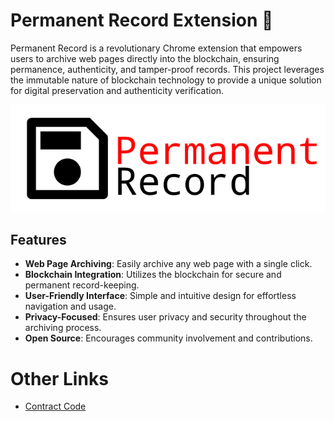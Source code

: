 # Permanent Record Extension 💽

Permanent Record is a revolutionary Chrome extension that empowers users to archive web pages directly into the blockchain, ensuring permanence, authenticity, and tamper-proof records. This project leverages the immutable nature of blockchain technology to provide a unique solution for digital preservation and authenticity verification.

![Permanent Record Ext Banner](images/banner.png)

## Features

- **Web Page Archiving**: Easily archive any web page with a single click.
- **Blockchain Integration**: Utilizes the blockchain for secure and permanent record-keeping.
- **User-Friendly Interface**: Simple and intuitive design for effortless navigation and usage.
- **Privacy-Focused**: Ensures user privacy and security throughout the archiving process.
- **Open Source**: Encourages community involvement and contributions.

# Other Links
- [Contract Code](https://github.com/jspnguyen/Permanent-Record-Contract)
